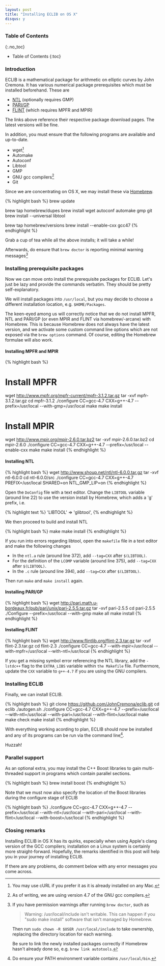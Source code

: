 ```yaml
---
layout: post
title: "Installing ECLIB on OS X"
disqus: y
---
```


### Table of Contents
{:.no_toc}

* Table of Contents
{:toc}

### Introduction

ECLIB is a mathematical package for arithmetic on elliptic curves by John Cremona. It has various numerical package prerequisites which must be installed beforehand. These are

- [NTL](http://www.shoup.net/ntl/download.html) (optionally requires GMP)
- [PARI/GP](http://pari.math.u-bordeaux.fr/download.html)
- [FLINT](http://www.flintlib.org/) (which requires MPFR and MPIR)

The links above reference their respective package download pages. The latest versions will be fine.

In addition, you must ensure that the following programs are available and up-to-date. 

- wget[^wget]
- Automake
- Autoconf
- Libtool
- GMP
- GNU gcc compilers[^gcc]
- Git

[^wget]:You may use cURL if you prefer it as it is already installed on any Mac.

[^gcc]:As of writing, we are using version 4.7 of the GNU gcc compilers.

Since we are concentrating on OS X, we may install these via [Homebrew](http://brew.sh/). 

{% highlight bash %}
brew update

brew tap homebrew/dupes
brew install wget autoconf automake gmp git
brew install --universal libtool 

brew tap homebrew/versions
brew install --enable-cxx gcc47
{% endhighlight %}

Grab a cup of tea while all the above installs; it will take a while!

Afterwards, do ensure that `brew doctor` is reporting minimal warning messages[^brew-doctor]

[^brew-doctor]:If you have permission warnings after running `brew doctor`, such as 
    
    > Warning: /usr/local/include isn't writable. This can happen if you "sudo make install" software that isn't managed by Homebrew.
    
    Then run `sudo chown -R $USER /usr/local/include` to take ownership, replacing the directory location for each warning. 
    
    Be sure to link the newly installed packages correctly if Homebrew hasn't already done so, e.g. `brew link autotools`.

### Installing prerequisite packages

Now we can move onto install the prerequisite packages for ECLIB. Let's just be lazy and provide the commands verbatim. They should be pretty self-explanatory.

We will install packages into `/usr/local`, but you may decide to choose a different installation location, e.g. `$HOME/Packages`.

The keen-eyed among us will correctly notice that we do not install MPFR, NTL and PARI/GP (or even MPIR and FLINT via homebrew/-arcane) with Homebrew. This is because Homebrew does not always have the latest version, and we activate some custom command line options which are not exposed via the `brew options` command. Of course, editing the Homebrew formulae will also work.

#### Installing MPFR and MPIR 

{% highlight bash %}
# Install MPFR
wget http://www.mpfr.org/mpfr-current/mpfr-3.1.2.tar.gz
tar -xvf mpfr-3.1.2.tar.gz
cd mpfr-3.1.2
./configure CC=gcc-4.7 CXX=g++-4.7 --prefix=/usr/local --with-gmp=/usr/local
make
make install

# Install MPIR
wget http://www.mpir.org/mpir-2.6.0.tar.bz2
tar -xvf mpir-2.6.0.tar.bz2
cd mpir-2.6.0
./configure CC=gcc-4.7 CXX=g++-4.7 --prefix=/usr/local --enable-cxx
make 
make install
{% endhighlight %}

#### Installing NTL 

{% highlight bash %}
wget http://www.shoup.net/ntl/ntl-6.0.0.tar.gz
tar -xvf ntl-6.0.0
cd ntl-6.0.0/src
./configure CC=gcc-4.7 CXX=g++-4.7 PREFIX=/usr/local SHARED=on NTL_GMP_LIP=on
{% endhighlight %}

Open the `DoConfig` file with a text editor. Change the `LIBTOOL` variable (around line 22) to use the version install by Homebrew, which adds a 'g' prefix, i.e.

{% highlight text %}
'LIBTOOL' => 'glibtool',
{% endhighlight %}

We then proceed to build and install NTL

{% highlight bash %}
make 
make install
{% endhighlight %}

If you run into errors regarding libtool, open the `makefile` file in a text editor and make the following changes

- In the `ntl.a` rule (around line 372), add `--tag=CXX` after `$(LIBTOOL)`.
- For the definition of the `LCOMP` variable (around line 375), add `--tag=CXX` after `$(LIBTOOL)`.
- In the `.c` rule (around line 394), add `--tag=CXX` after `$(LIBTOOL)`.

Then run `make` and `make install` again.

#### Installing PARI/GP

{% highlight bash %}
wget http://pari.math.u-bordeaux.fr/pub/pari/unix/pari-2.5.5.tar.gz
tar -xvf pari-2.5.5
cd pari-2.5.5 
./Configure --prefix=/usr/local --with-gmp
make all
make install
{% endhighlight %}

#### Installing FLINT

{% highlight bash %}
wget http://www.flintlib.org/flint-2.3.tar.gz
tar -xvf flint-2.3.tar.gz
cd flint-2.3
./configure CC=gcc-4.7 --with-mpir=/usr/local --with-mpfr=/usr/local --with-ntl=/usr/local
{% endhighlight %}

If you get a missing symbol error referencing the NTL library, add the `-lstdc++` flag to the `EXTRA_LIBS` variable within `the Makefile` file. Furthermore, update the `CXX` variable to `g++-4.7` if you are using the GNU compilers.

### Installing ECLIB

Finally, we can install ECLIB.

{% highlight bash %}
git clone https://github.com/JohnCremona/eclib.git
cd eclib
./autogen.sh
./configure CC=gcc-4.7 CXX=g++-4.7 --prefix=/usr/local --with-ntl=/usr/local --with-pari=/usr/local --with-flint=/usr/local
make
make check
make install
{% endhighlight %}

With everything working acording to plan, ECLIB should now be installed and any of its programs can be run via the command line[^path].

[^path]:Do ensure your PATH environment variable contains `/usr/local/bin`.

Huzzah!

### Parallel support

As an optional extra, you may install the C++ Boost libraries to gain multi-threaded support in programs which contain parallel sections. 

{% highlight bash %}
brew install boost
{% endhighlight %}

Note that we must now also specify the location of the Boost libraries during the configure stage of ECLIB

{% highlight bash %}
./configure CC=gcc-4.7 CXX=g++-4.7 --prefix=/usr/local --with-ntl=/usr/local --with-pari=/usr/local --with-flint=/usr/local --with-boost=/usr/local
{% endhighlight %}

### Closing remarks

Installing ECLIB in OS X has its quirks, especially when using Apple's clang version of the GCC compilers; installation on a Linux system is certainly more straight-forward. Hopefully, the remarks identified in this post will help you in your journey of installing ECLIB. 

If there are any problems, do comment below with any error messages you come across.
